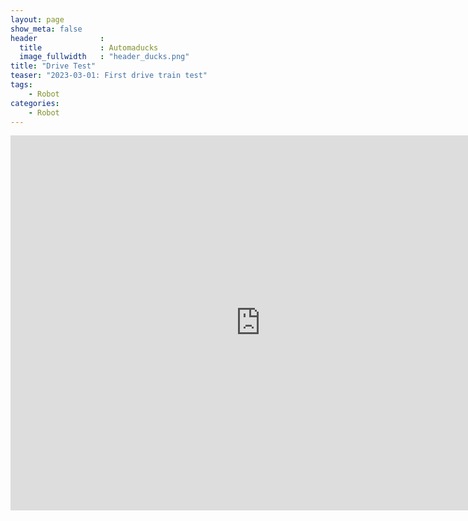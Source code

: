 ```yaml
---
layout: page
show_meta: false
header              :
  title             : Automaducks
  image_fullwidth   : "header_ducks.png"
title: "Drive Test"
teaser: "2023-03-01: First drive train test"
tags:
    - Robot
categories:
    - Robot
---
```

<iframe width="800" height="600" src="https://www.youtube.com/embed/l2Dt6F7CQb4" title="YouTube video player" frameborder="0" allow="accelerometer; autoplay; clipboard-write; encrypted-media; gyroscope; picture-in-picture; web-share" allowfullscreen></iframe>